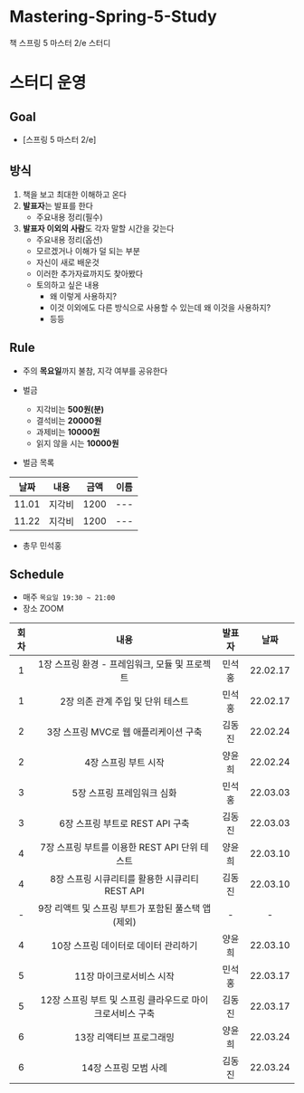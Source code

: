 # Mastering-Spring-5-Study
책 스프링 5 마스터 2/e 스터디

# 스터디 운영

## Goal
* [스프링 5 마스터 2/e]

## 방식
1. 책을 보고 최대한 이해하고 온다
2. **발표자**는 발표를 한다
    - 주요내용 정리(필수)
3. **발표자 이외의 사람**도 각자 말할 시간을 갖는다
    - 주요내용 정리(옵션)
    - 모르겠거나 이해가 덜 되는 부분
    - 자신이 새로 배운것
    - 이러한 추가자료까지도 찾아봤다
    - 토의하고 싶은 내용
        - 왜 이렇게 사용하지?
        - 이것 이외에도 다른 방식으로 사용할 수 있는데 왜 이것을 사용하지?
        - 등등
        
## Rule
- 주의 **목요일**까지 불참, 지각 여부를 공유한다
- 벌금
    - 지각비는 **500원(분)**
    - 결석비는 **20000원**
    - 과제비는 **10000원**
    - 읽지 않을 시는 **10000원**
    
- 벌금 목록  
  
|날짜|내용|금액|이름|  
| :---: | :---: | :---: | :---: |  
|11.01|지각비|1200|---|  
|11.22|지각비|1200|---|  

- 총무 민석홍

## Schedule
- 매주  `목요일 19:30 ~ 21:00`  
- 장소 ZOOM

|회차|내용|발표자|날짜|
| :---: | :---: | :---: | :---: |
| 1 | 1장 스프링 환경 - 프레임워크, 모듈 및 프로젝트 | 민석홍 | 22.02.17 |
| 1 | 2장 의존 관계 주입 및 단위 테스트 | 민석홍 | 22.02.17 |
| 2 | 3장 스프링 MVC로 웹 애플리케이션 구축 | 김동진 | 22.02.24 |
| 2 | 4장 스프링 부트 시작 | 양윤희 | 22.02.24 |
| 3 | 5장 스프링 프레임워크 심화 | 민석홍 | 22.03.03 |
| 3 | 6장 스프링 부트로 REST API 구축 | 김동진 | 22.03.03 |
| 4 | 7장 스프링 부트를 이용한 REST API 단위 테스트 | 양윤희 | 22.03.10 |
| 4 | 8장 스프링 시큐리티를 활용한 시큐리티 REST API | 김동진 | 22.03.10 |
| - | 9장 리액트 및 스프링 부트가 포함된 풀스택 앱 (제외) | - | - |
| 4 | 10장 스프링 데이터로 데이터 관리하기 | 양윤희 | 22.03.10 |
| 5 | 11장 마이크로서비스 시작 | 민석홍 | 22.03.17 |
| 5 | 12장 스프링 부트 및 스프링 클라우드로 마이크로서비스 구축 | 김동진 | 22.03.17 |
| 6 | 13장 리액티브 프로그래밍 | 양윤희 | 22.03.24 |
| 6 | 14장 스프링 모범 사례| 김동진 | 22.03.24 |










